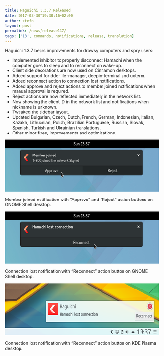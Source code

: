 ```yaml
---
title: Haguichi 1.3.7 Released
date: 2017-03-30T19:30:16+02:00
author: ztefn
layout: post
permalink: /news/release137/
tags: ['13', commands, notifications, release, translation]
---
```

Haguichi 1.3.7 bears improvements for drowsy computers and spry users:

  * Implemented inhibitor to properly disconnect Hamachi when the computer goes to sleep and to reconnect on wake-up.
  * Client side decorations are now used on Cinnamon desktops.
  * Added support for dde-file-manager, deepin-terminal and uxterm.
  * Added reconnect action to connection lost notifications.
  * Added approve and reject actions to member joined notifications when manual approval is required.
  * Reject actions are now reflected immediately in the network list.
  * Now showing the client ID in the network list and notifications when nickname is unknown.
  * Tweaked the sidebar layout.
  * Updated Bulgarian, Czech, Dutch, French, German, Indonesian, Italian, Kazakh, Lithuanian, Polish, Brazilian Portuguese, Russian, Slovak, Spanish, Turkish and Ukrainian translations.
  * Other minor fixes, improvements and optimizations.

<div class="caption center-text">
  <img src="/resources/137-gnome-notification-member-joined.png" alt="" width="630" height="170" />
  <p class="caption-text">Member joined notification with &#8220;Approve&#8221; and &#8220;Reject&#8221; action buttons on GNOME Shell desktop.</p>
</div>

<div class="caption center-text">
  <img src="/resources/137-gnome-notification-connection-lost.png" alt="" width="630" height="170" />
  <p class="caption-text">Connection lost notification with &#8220;Reconnect&#8221; action button on GNOME Shell desktop.</p>
</div>

<div class="caption center-text">
  <img src="/resources/137-kde-notification-connection-lost.png" alt="" width="630" height="170" />
  <p class="caption-text">Connection lost notification with &#8220;Reconnect&#8221; action button on KDE Plasma desktop.</p>
</div>
